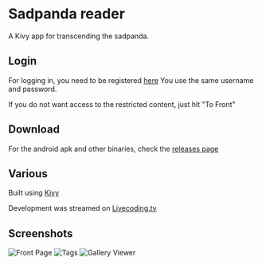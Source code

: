 # Sadpanda reader

A Kivy app for transcending the sadpanda.

## Login

For logging in, you need to be registered [here](http://e-hentai.org/)
You use the same username and password.

If you do not want access to the restricted content, just hit "To Front"

## Download

For the android apk and other binaries, check the [releases page](https://github.com/cruor99/sadpandareader/releases)

## Various


Built using [Kivy](https://kivy.org)

Development was streamed on [Livecoding.tv](https://www.livecoding.tv/cruor99/)

## Screenshots

![Front Page](http://i.imgur.com/F2ocLX8.png)
![Tags](http://i.imgur.com/VnZsx8g.png)
![Gallery Viewer](http://i.imgur.com/SFX2GdA.png)



